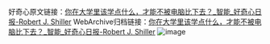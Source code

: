 好奇心原文链接：[你在大学里该学点什么，才能不被电脑比下去？_智能_好奇心日报-Robert J. Shiller](https://www.qdaily.com/articles/10017.html)
WebArchive归档链接：[你在大学里该学点什么，才能不被电脑比下去？_智能_好奇心日报-Robert J. Shiller](http://web.archive.org/web/20190623155437/https://www.qdaily.com/articles/10017.html)
![image](http://ww3.sinaimg.cn/large/007d5XDply1g3vhmy9kc9j30u0422hdt)